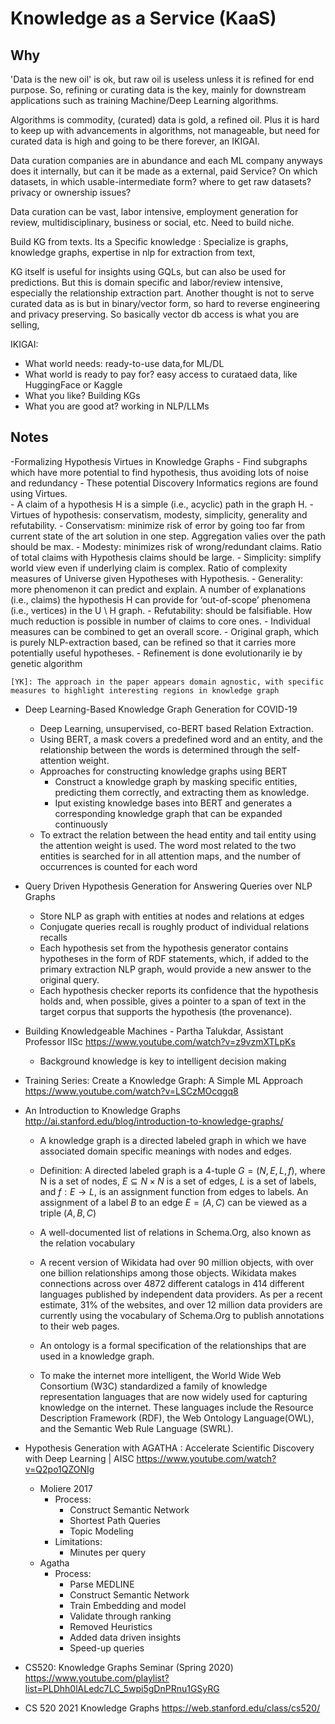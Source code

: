 # Knowledge as a Service (KaaS)

## Why

'Data is the new oil' is ok, but raw oil is useless unless it is refined for end purpose. So, refining or curating data is the key, mainly for downstream applications such as training Machine/Deep Learning algorithms.

Algorithms is commodity, (curated) data is gold, a refined oil. Plus it is hard to keep up with advancements in algorithms, not manageable, but need for curated data is high and going to be there forever, an IKIGAI.

Data curation companies are in abundance and each ML company anyways does it internally, but can it be made as a external, 
paid Service? On which datasets, in which usable-intermediate form? where to get raw datasets? privacy or ownership issues?


Data curation can be vast, labor intensive,  employment generation for review, multidisciplinary, business or social, etc. Need to build niche.

Build KG from texts. Its a Specific knowledge : Specialize is graphs, knowledge graphs, expertise in nlp for extraction from text,

KG itself is useful for insights using GQLs, but can also be used for predictions. But this is domain specific and labor/review intensive, especially the relationship extraction part.
Another thought is not to serve curated data as is but in binary/vector form, so hard to reverse engineering and privacy preserving.
So basically vector db access is what you are selling,  

IKIGAI:
- What world needs: ready-to-use data,for ML/DL
- What world is ready to pay for? easy access to curataed data, like HuggingFace or Kaggle
- What you like? Building KGs
- What you are good at? working in NLP/LLMs

## Notes

-Formalizing Hypothesis Virtues in Knowledge Graphs
	- Find subgraphs which have more potential to find hypothesis, thus avoiding lots of noise and redundancy
	- These potential Discovery Informatics regions are found using Virtues.		
	-  A claim of a hypothesis H is a simple (i.e., acyclic) path in the
graph H.
	- Virtues of hypothesis: conservatism, modesty, simplicity, generality and refutability.
			- Conservatism: minimize risk of error by going too far from current state of the art solution in one step. Aggregation valies over the path should be max.
			- Modesty: minimizes risk of wrong/redundant claims. Ratio of total claims with Hypothesis claims should be large.
			- Simplicity: simplify world view even if underlying claim is complex. Ratio of complexity measures of Universe given Hypotheses with Hypothesis.
			- Generality: more phenomenon it can predict and explain. A number of explanations (i.e., claims) the hypothesis H can provide for ‘out-of-scope’ phenomena (i.e., vertices) in the
U \ H graph.
			- Refutability: should be falsifiable. How much reduction is possible in number of claims to core ones.
		- Individual measures can be combined to get an overall score.
	- Original graph, which is purely NLP-extraction based, can be refined so that it carries more potentially useful hypotheses.
	- Refinement is done evolutionarily ie by genetic algorithm
	
	[YK]: The approach in the paper appears domain agnostic, with specific measures to highlight interesting regions in knowledge graph
	
- Deep Learning-Based Knowledge Graph Generation for COVID-19
	- Deep Learning, unsupervised, co-BERT based Relation Extraction.
	- Using BERT, a mask covers a predefined word and an entity, and the relationship between the words is determined through the self-attention weight. 
	- Approaches for constructing knowledge graphs using BERT
		- Construct a knowledge graph by masking specific entities, predicting them correctly, and extracting them as knowledge.
		- Iput existing knowledge bases into BERT and generates a corresponding knowledge graph that can be expanded continuously
	- To extract the relation between the head entity and tail entity using the attention weight is used. The word most related to the two entities is searched for in all attention maps, and the number
of occurrences is counted for each word
	
	
- Query Driven Hypothesis Generation for Answering Queries over NLP Graphs
	- Store NLP as graph with entities at nodes and relations at edges
	- Conjugate	queries recall is roughly product of individual relations recalls
	- Each hypothesis set from the hypothesis generator contains hypotheses in the form of RDF statements, which, if added to the primary extraction NLP graph, would provide a new answer to the original query. 
	-  Each hypothesis checker reports its confidence that the hypothesis holds and, when possible, gives a pointer to a span of text in the target corpus that supports the hypothesis (the provenance).
	
- Building Knowledgeable Machines - Partha Talukdar, Assistant Professor IISc https://www.youtube.com/watch?v=z9vzmXTLpKs
	- Background knowledge is key to intelligent decision making

- Training Series: Create a Knowledge Graph: A Simple ML Approach https://www.youtube.com/watch?v=LSCzMOcqgq8
	
- An Introduction to Knowledge Graphs http://ai.stanford.edu/blog/introduction-to-knowledge-graphs/

	- A knowledge graph is a directed labeled graph in which we have associated domain specific meanings with nodes and edges.

	- Definition:  A directed labeled graph is a 4-tuple $G = (N, E, L, f)$, where N is a set of nodes, $E \subseteq N \times N$ is a set of edges, $L$ is a set of labels, and $f: E \rightarrow  L$, is an assignment function from edges to labels. An assignment of a label $B$ to an edge $E=(A,C)$ can be viewed as a triple $(A, B, C)$

	- A well-documented list of relations in Schema.Org, also known as the relation vocabulary

	- A recent version of Wikidata had over 90 million objects, with over one billion relationships among those objects. Wikidata makes connections across over 4872 different catalogs in 414 different languages published by independent data providers. As per a recent estimate, 31% of the websites, and over 12 million data providers are currently using the vocabulary of Schema.Org to publish annotations to their web pages.

	- An ontology is a formal specification of the relationships that are used in a knowledge graph.
	
	- To make the internet more intelligent, the World Wide Web Consortium (W3C) standardized a family of knowledge representation languages that are now widely used for capturing knowledge on the internet. These languages include the Resource Description Framework (RDF), the Web Ontology Language(OWL), and the Semantic Web Rule Language (SWRL).
 
- Hypothesis Generation with AGATHA : Accelerate Scientific Discovery with Deep Learning | AISC https://www.youtube.com/watch?v=Q2po1QZONIg
	- Moliere 2017
		- Process:
			- Construct Semantic Network
			- Shortest Path Queries
			- Topic Modeling
		- Limitations:
			- Minutes per query
	- Agatha
		- Process:
			- Parse MEDLINE
			- Construct Semantic Network
			- Train Embedding and model
			- Validate through ranking
			- Removed Heuristics
			- Added data driven insights
			- Speed-up queries
		
- CS520: Knowledge Graphs Seminar (Spring 2020) https://www.youtube.com/playlist?list=PLDhh0lALedc7LC_5wpi5gDnPRnu1GSyRG

- CS 520 2021 Knowledge Graphs https://web.stanford.edu/class/cs520/